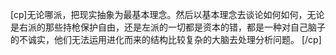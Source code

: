 [cp]无论哪派，把现实抽象为最基本理念。然后以基本理念去谈论如何如何，无论是右派的那些持枪保护自由，还是左派的一切都是资本的错，都是一种对自己脑子的不诚实，他们无法运用进化而来的结构比较复杂的大脑去处理分析问题。 [/cp]